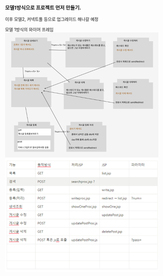 
### 모델1방식으로 프로젝트 먼저 만들기.

이후 모델2, 커넥트풀 등으로 업그레이드 해나갈 예정

모델 1방식의 와이어 프레임
![img.png](img.png)
![img_1.png](img_1.png)
